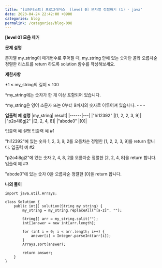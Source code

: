```yaml
---
title: "[코딩테스트] 프로그래머스  [level 0] 문자열 정렬하기 (1) - java"
date: 2023-04-24 22:42:00 +0900
categories: blog
permalink: /categories/blog-098
---
```



**[level 0] 모음 제거**



**문제 설명**

문자열 my_string이 매개변수로 주어질 때, my_string 안에 있는 숫자만 골라 오름차순 정렬한 리스트를 return 하도록 solution 함수를 작성해보세요.





**제한사항**

*1 ≤ my_string의 길이 ≤ 100

*my_string에는 숫자가 한 개 이상 포함되어 있습니다.

*my_string은 영어 소문자 또는 0부터 9까지의 숫자로 이루어져 있습니다. - - -


**입출력 예 설명**
|my_string|	result|
|------|---|
|"hi12392"	|[1, 2, 2, 3, 9]|
|"p2o4i8gj2"	|[2, 2, 4, 8]|
|"abcde0"	|[0]|


입출력 예 설명
입출력 예 #1

"hi12392"에 있는 숫자 1, 2, 3, 9, 2를 오름차순 정렬한 [1, 2, 2, 3, 9]를 return 합니다.
입출력 예 #2

"p2o4i8gj2"에 있는 숫자 2, 4, 8, 2를 오름차순 정렬한 [2, 2, 4, 8]을 return 합니다.
입출력 예 #3

"abcde0"에 있는 숫자 0을 오름차순 정렬한 [0]을 return 합니다.

**나의 풀이**

```
import java.util.Arrays;

class Solution {
    public int[] solution(String my_string) {
    	my_string = my_string.replaceAll("[a-z]", ""); 
        
        String[] arr = my_string.split("");
        int[]answer = new int[arr.length];
        
        for (int i = 0; i < arr.length; i++) {
        	answer[i] = Integer.parseInt(arr[i]);
		}
        Arrays.sort(answer);
        
    	return answer;
    }
}

```


